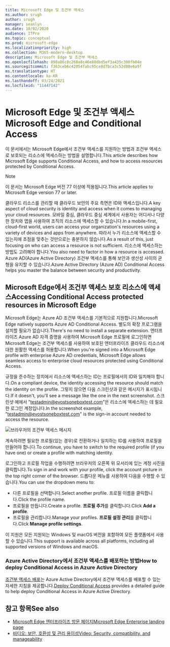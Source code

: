 ```yaml
---
title: Microsoft Edge 및 조건부 액세스
ms.author: srugh
author: srugh
manager: seanlyn
ms.date: 10/02/2020
audience: ITPro
ms.topic: conceptual
ms.prod: microsoft-edge
ms.localizationpriority: high
ms.collection: M365-modern-desktop
description: Microsoft Edge 및 조건부 액세스
ms.openlocfilehash: 898a86c8c268a8c46e80dbd5ef3a435c300fb04e
ms.sourcegitcommit: f363ceb6c42054fabc95ce8d7bca3c52d80e6a9f
ms.translationtype: HT
ms.contentlocale: ko-KR
ms.lasthandoff: 03/24/2021
ms.locfileid: "11447142"
---
```

# <a name="microsoft-edge-and-conditional-access"></a><span data-ttu-id="d71c9-103">Microsoft Edge 및 조건부 액세스</span><span class="sxs-lookup"><span data-stu-id="d71c9-103">Microsoft Edge and Conditional Access</span></span>
  
<span data-ttu-id="d71c9-104">이 문서에서는 Microsoft Edge에서 조건부 액세스를 지원하는 방법과 조건부 액세스로 보호되는 리소스에 액세스하는 방법을 설명합니다.</span><span class="sxs-lookup"><span data-stu-id="d71c9-104">This article describes how Microsoft Edge supports Conditional Access, and how to access resources protected by Conditional Access.</span></span>

> [!NOTE]
> <span data-ttu-id="d71c9-105">이 문서는 Microsoft Edge 버전 77 이상에 적용됩니다.</span><span class="sxs-lookup"><span data-stu-id="d71c9-105">This article applies to Microsoft Edge version 77 or later.</span></span>

<span data-ttu-id="d71c9-106">클라우드 리소스를 관리할 때 클라우드 보안의 주요 측면은 ID와 액세스입니다.</span><span class="sxs-lookup"><span data-stu-id="d71c9-106">A key aspect of cloud security is identity and access when it comes to managing your cloud resources.</span></span> <span data-ttu-id="d71c9-107">모바일 중심, 클라우드 중심 세계에서 사용자는 어디서나 다양한 장치와 앱을 사용하여 조직의 리소스에 액세스할 수 있습니다.</span><span class="sxs-lookup"><span data-stu-id="d71c9-107">In a mobile-first, cloud-first world, users can access your organization's resources using a variety of devices and apps from anywhere.</span></span> <span data-ttu-id="d71c9-108">따라서 누가 리소스에 액세스할 수 있는지에 초점을 맞추는 것만으로는 충분하지 않습니다.</span><span class="sxs-lookup"><span data-stu-id="d71c9-108">As a result of this, just focusing on who can access a resource is not sufficient.</span></span> <span data-ttu-id="d71c9-109">리소스에 액세스하는 방법도 고려해야 합니다.</span><span class="sxs-lookup"><span data-stu-id="d71c9-109">You also need to factor in how a resource is accessed.</span></span> <span data-ttu-id="d71c9-110">Azure AD(Azure Active Directory) 조건부 액세스를 통해 보안과 생산성 사이의 균형을 유지할 수 있습니다.</span><span class="sxs-lookup"><span data-stu-id="d71c9-110">Azure Active Directory (Azure AD) Conditional Access helps you master the balance between security and productivity.</span></span>

## <a name="accessing-conditional-access-protected-resources-in-microsoft-edge"></a><span data-ttu-id="d71c9-111">Microsoft Edge에서 조건부 액세스 보호 리소스에 액세스</span><span class="sxs-lookup"><span data-stu-id="d71c9-111">Accessing Conditional Access protected resources in Microsoft Edge</span></span>

<span data-ttu-id="d71c9-112">Microsoft Edge는 Azure AD 조건부 액세스를 기본적으로 지원합니다.</span><span class="sxs-lookup"><span data-stu-id="d71c9-112">Microsoft Edge natively supports Azure AD Conditional Access.</span></span> <span data-ttu-id="d71c9-113">별도의 확장 프로그램을 설치할 필요가 없습니다.</span><span class="sxs-lookup"><span data-stu-id="d71c9-113">There's no need to install a separate extension.</span></span> <span data-ttu-id="d71c9-114">엔터프라이즈 Azure AD 자격 증명을 사용하여 Microsoft Edge 프로필에 로그인하면 Microsoft Edge는 조건부 액세스를 사용하여 보호된 엔터프라이즈 클라우드 리소스에 대한 원활한 액세스를 허용합니다.</span><span class="sxs-lookup"><span data-stu-id="d71c9-114">When you're signed into a Microsoft Edge profile with enterprise Azure AD credentials, Microsoft Edge allows seamless access to enterprise cloud resources protected using Conditional Access.</span></span>

<span data-ttu-id="d71c9-115">규정을 준수하는 장치에서 리소스에 액세스하는 ID는 프로필에서의 ID와 일치해야 합니다.</span><span class="sxs-lookup"><span data-stu-id="d71c9-115">On a compliant device, the identity accessing the resource should match the identity on the profile.</span></span>  <span data-ttu-id="d71c9-116">그렇지 않으면 다음 스크린샷과 같은 메시지가 표시됩니다.</span><span class="sxs-lookup"><span data-stu-id="d71c9-116">If it doesn't, you'll see a message like the one in the next screenshot.</span></span> <span data-ttu-id="d71c9-117">스크린샷 예에서 "testadmin@evostsoneboxtest.com"은 리소스에 액세스하는 데 필요한 로그인 계정입니다.</span><span class="sxs-lookup"><span data-stu-id="d71c9-117">In the screenshot example, "testadmin@evostsoneboxtest.com" is the sign-in account needed to access the resource.</span></span>

![브라우저의 조건부 액세스 메시지](./media/edge-security/microsoft-edge-security-conditional-access.png)

<span data-ttu-id="d71c9-119">계속하려면 필요한 프로필(있는 경우)로 전환하거나 일치하는 ID를 사용하여 프로필을 만들어야 합니다.</span><span class="sxs-lookup"><span data-stu-id="d71c9-119">To continue, you have to switch to the required profile (if you have one) or create a profile with matching identity.</span></span>

<span data-ttu-id="d71c9-120">로그인하고 프로필 작업을 수행하려면 브라우저의 오른쪽 위 모서리에 있는 계정 사진을 클릭합니다.</span><span class="sxs-lookup"><span data-stu-id="d71c9-120">To sign in and work with your profile, click the account picture in the top right corner of the browser.</span></span> <span data-ttu-id="d71c9-121">드롭다운 메뉴를 사용하여 다음을 수행할 수 있습니다.</span><span class="sxs-lookup"><span data-stu-id="d71c9-121">You can use the dropdown menu to:</span></span>

- <span data-ttu-id="d71c9-122">다른 프로필을 선택합니다.</span><span class="sxs-lookup"><span data-stu-id="d71c9-122">Select another profile.</span></span> <span data-ttu-id="d71c9-123">프로필 이름을 클릭합니다.</span><span class="sxs-lookup"><span data-stu-id="d71c9-123">Click the profile name.</span></span>
- <span data-ttu-id="d71c9-124">프로필을 만듭니다.</span><span class="sxs-lookup"><span data-stu-id="d71c9-124">Create a profile.</span></span> <span data-ttu-id="d71c9-125">**프로필 추가**를 클릭합니다.</span><span class="sxs-lookup"><span data-stu-id="d71c9-125">Click **Add a profile**.</span></span>
- <span data-ttu-id="d71c9-126">프로필을 관리합니다.</span><span class="sxs-lookup"><span data-stu-id="d71c9-126">Manage your profiles.</span></span> <span data-ttu-id="d71c9-127">**프로필 설정 관리**를 클릭합니다.</span><span class="sxs-lookup"><span data-stu-id="d71c9-127">Click **Manage profile settings**.</span></span>

<span data-ttu-id="d71c9-128">이 지원은 모든 지원되는 Windows 및 macOS 버전을 포함하여 모든 플랫폼에서 사용할 수 있습니다.</span><span class="sxs-lookup"><span data-stu-id="d71c9-128">This support is available across all platforms, including all supported versions of Windows and macOS.</span></span>

### <a name="how-to-deploy-conditional-access-in-azure-active-directory"></a><span data-ttu-id="d71c9-129">Azure Active Directory에서 조건부 액세스를 배포하는 방법</span><span class="sxs-lookup"><span data-stu-id="d71c9-129">How to deploy Conditional Access in Azure Active Directory</span></span>

<span data-ttu-id="d71c9-130">[조건부 액세스 배포](/azure/active-directory/conditional-access/plan-conditional-access)는 Azure Active Directory에서 조건부 액세스를 배포할 수 있는 자세한 지침을 제공합니다.</span><span class="sxs-lookup"><span data-stu-id="d71c9-130">[Deploy Conditional Access](/azure/active-directory/conditional-access/plan-conditional-access) provides a detailed guide to help deploy Conditional Access in Azure Active Directory.</span></span>

## <a name="see-also"></a><span data-ttu-id="d71c9-131">참고 항목</span><span class="sxs-lookup"><span data-stu-id="d71c9-131">See also</span></span>

- [<span data-ttu-id="d71c9-132">Microsoft Edge 엔터프라이즈 방문 페이지</span><span class="sxs-lookup"><span data-stu-id="d71c9-132">Microsoft Edge Enterprise landing page</span></span>](https://aka.ms/EdgeEnterprise)
- [<span data-ttu-id="d71c9-133">비디오: 보안, 호환성 및 관리 용이성</span><span class="sxs-lookup"><span data-stu-id="d71c9-133">Video: Security, compatibility, and manageability</span></span>](/microsoft-edge-video-security-compatibility-manageability.md)